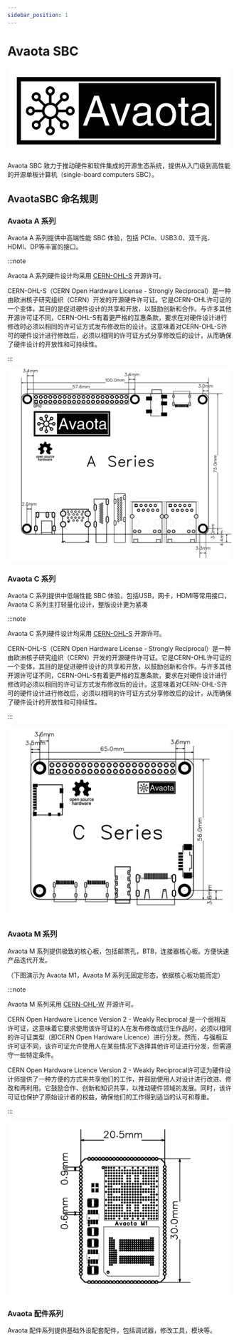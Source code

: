```yaml
---
sidebar_position: 1
---
```


# Avaota SBC

![320177610-2e939779-c2d5-450b-a396-6891ab628522](assets/index/320177610-2e939779-c2d5-450b-a396-6891ab628522.png)

Avaota SBC 致力于推动硬件和软件集成的开源生态系统，提供从入门级到高性能的开源单板计算机（single-board computers SBC）。

## AvaotaSBC 命名规则

### Avaota A 系列

Avaota A 系列提供中高端性能 SBC 体验，包括 PCIe、USB3.0、双千兆、HDMI、DP等丰富的接口。

:::note

Avaota A 系列硬件设计均采用 [CERN-OHL-S](https://cern-ohl.web.cern.ch/) 开源许可。

CERN-OHL-S（CERN Open Hardware License - Strongly Reciprocal）是一种由欧洲核子研究组织（CERN）开发的开源硬件许可证。它是CERN-OHL许可证的一个变体，其目的是促进硬件设计的共享和开放，以鼓励创新和合作。与许多其他开源许可证不同，CERN-OHL-S有着更严格的互惠条款，要求在对硬件设计进行修改时必须以相同的许可证方式发布修改后的设计。这意味着对CERN-OHL-S许可的硬件设计进行修改后，必须以相同的许可证方式分享修改后的设计，从而确保了硬件设计的开放性和可持续性。

:::

![AvaotaA](assets/post/index/AvaotaA.jpg)

### Avaota C 系列

Avaota C 系列提供中低端性能 SBC 体验，包括USB，网卡，HDMI等常用接口，Avaota C 系列主打轻量化设计，整版设计更为紧凑

:::note

Avaota C 系列硬件设计均采用 [CERN-OHL-S](https://cern-ohl.web.cern.ch/) 开源许可。

CERN-OHL-S（CERN Open Hardware License - Strongly Reciprocal）是一种由欧洲核子研究组织（CERN）开发的开源硬件许可证。它是CERN-OHL许可证的一个变体，其目的是促进硬件设计的共享和开放，以鼓励创新和合作。与许多其他开源许可证不同，CERN-OHL-S有着更严格的互惠条款，要求在对硬件设计进行修改时必须以相同的许可证方式发布修改后的设计。这意味着对CERN-OHL-S许可的硬件设计进行修改后，必须以相同的许可证方式分享修改后的设计，从而确保了硬件设计的开放性和可持续性。

:::

![AvaotaC](assets/post/index/AvaotaC.jpg)

### Avaota M 系列

Avaota M 系列提供极致的核心板，包括邮票孔，BTB，连接器核心板。方便快速产品迭代开发。

（下图演示为 Avaota M1，Avaota M 系列无固定形态，依据核心板功能而定）

:::note

Avaota M 系列采用 [CERN-OHL-W](https://cern-ohl.web.cern.ch/) 开源许可。

CERN Open Hardware Licence Version 2 - Weakly Reciprocal 是一个弱相互许可证，这意味着它要求使用该许可证的人在发布修改或衍生作品时，必须以相同的许可证类型（即CERN Open Hardware Licence）进行分发。然而，与强相互许可证不同，该许可证允许使用人在某些情况下选择其他许可证进行分发，但需遵守一些特定条件。

CERN Open Hardware Licence Version 2 - Weakly Reciprocal许可证为硬件设计师提供了一种方便的方式来共享他们的工作，并鼓励使用人对设计进行改进、修改和再利用。它鼓励合作、创新和知识共享，以推动硬件领域的发展。同时，该许可证也保护了原始设计者的权益，确保他们的工作得到适当的认可和尊重。

:::

![AvaotaM1](assets/post/index/AvaotaM1.jpg)

### Avaota 配件系列

Avaota 配件系列提供基础外设配套配件，包括调试器，修改工具，模块等。

